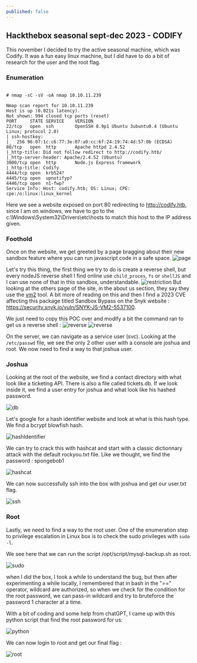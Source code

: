 ```yaml
---
published: false
---
```

## Hackthebox seasonal sept-dec 2023 - CODIFY

This november I decided to try the active seasonal machine, which was Codify. It was a fun easy linux machine, but I did have to do a bit of research for the user and the root flag.

### Enumeration

```console

# nmap -sC -sV -oA nmap 10.10.11.239

Nmap scan report for 10.10.11.239
Host is up (0.021s latency).
Not shown: 994 closed tcp ports (reset)
PORT     STATE SERVICE    VERSION
22/tcp   open  ssh        OpenSSH 8.9p1 Ubuntu 3ubuntu0.4 (Ubuntu Linux; protocol 2.0)
| ssh-hostkey:
|_  256 96:07:1c:c6:77:3e:07:a0:cc:6f:24:19:74:4d:57:0b (ECDSA)
80/tcp   open  http       Apache httpd 2.4.52
|_http-title: Did not follow redirect to http://codify.htb/
|_http-server-header: Apache/2.4.52 (Ubuntu)
3000/tcp open  http       Node.js Express framework
|_http-title: Codify
4444/tcp open  krb524?
4445/tcp open  upnotifyp?
4446/tcp open  n1-fwp?
Service Info: Host: codify.htb; OS: Linux; CPE: cpe:/o:linux:linux_kernel

```
Here we see a website exposed on port 80 redirecting to http://codify.htb, since I am on windows, we have to go to the c:\Windows\System32\Drivers\etc\hosts to match this host to the IP address given.

### Foothold

Once on the website, we get greeted by a page bragging about their new sandbox feature where you can run javascript code in a safe space.
![page](/images/codify/welcomePage.png)

Let's try this thing, the first thing we try to do is create a reverse shell, but every nodeJS reverse shell I find online use `child_proces`, `fs` or `shellJS` and I can use none of that in this sandbox, understandable. 
![restriction](/images/codify/restriction.png)
But looking at the others page of the site, in the about us section, they say they use the [vm2](https://github.com/patriksimek/vm2) tool. A bit more of reading on this and then I find a 2023 CVE affecting this package titled Sandbox Bypass on the Snyk website : https://security.snyk.io/vuln/SNYK-JS-VM2-5537100.

We just need to copy this POC over and modify a bit the command ran to get us a reverse shell :
![reverse](/images/codify/poc.png)
![reverse](/images/codify/reverse.png)

On the server, we can navigate as a service user (svc). Looking at the `/etc/passwd` file, we see the only 2 other user with a console are joshua and root. We now need to find a way to that joshua user.

### Joshua

Looking at the root of the website, we find a contact directory with what look like a ticketing API. There is also a file called tickets.db. If we look inside it, we find a user entry for joshua and what look like his hashed password. 

![db](/images/codify/db.png)

Let's google for a hash identifier website and look at what is this hash type. We find a bcrypt blowfish hash. 

![hashIdentifier](/images/codify/hashIdentifier.png)

We can try to crack this with hashcat and start with a classic dictionnary attack with the default rockyou.txt file. Like we thought, we find the password : spongebob1

![hashcat](/images/codify/hashcat.png)

We can now successfully ssh into the box with joshua and get our user.txt flag.

![ssh](/images/codify/ssh.png)

### Root

Lastly, we need to find a way to the root user. One of the enumeration step to privilege escalation in Linux box is to check the sudo privileges with `sudo -l`.

We see here that we can run the script /opt/script/mysql-backup.sh as root.

![sudo](/images/codify/dbscript.png)

when I did the box, I took a while to understand the bug, but then after experimenting a while locally, I remembered that in bash in the "==" operator, wildcard are authorized, so when we check for the condition for the root password, we can pass-in wildcard and try to bruteforce the password 1 character at a time.

With a bit of coding and some help from chatGPT, I came up with this python script that find the root password for us:

![python](/images/codify/python.png)

We can now login to root and get our final flag : 

![root](/images/codify/root.png)





